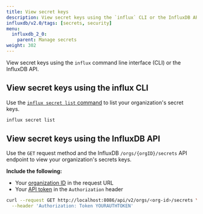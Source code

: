 ```yaml
---
title: View secret keys
description: View secret keys using the `influx` CLI or the InfluxDB API.
influxdb/v2.0/tags: [secrets, security]
menu:
  influxdb_2_0:
    parent: Manage secrets
weight: 302
---
```


View secret keys using the `influx` command line interface (CLI) or the InfluxDB API.

## View secret keys using the influx CLI
Use the [`influx secret list` command](/influxdb/v2.0/reference/cli/influx/secret/list/)
to list your organization's secret keys.

```sh
influx secret list
```

## View secret keys using the InfluxDB API
Use the `GET` request method and the InfluxDB `/orgs/{orgID}/secrets` API endpoint
to view your organization's secrets keys.

**Include the following:**

- Your [organization ID](/influxdb/v2.0/organizations/view-orgs/#view-your-organization-id) in the request URL
- Your [API token](/influxdb/v2.0/security/tokens/view-tokens/) in the `Authorization` header

<!-- -->
```sh
curl --request GET http://localhost:8086/api/v2/orgs/<org-id>/secrets \
  --header 'Authorization: Token YOURAUTHTOKEN'
```
